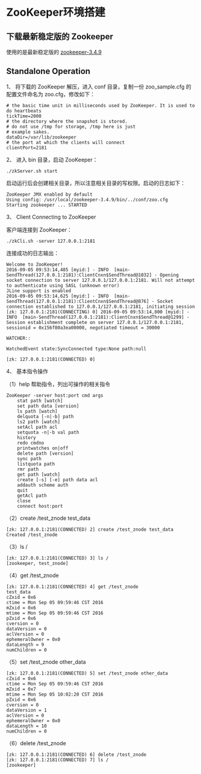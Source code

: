 # ZooKeeper环境搭建
## 下载最新稳定版的 Zookeeper
使用的是最新稳定版的 [zookeeper-3.4.9](http://mirror.bit.edu.cn/apache/zookeeper/stable/)

## Standalone Operation
1、 将下载的 ZooKeeper 解压，进入 conf 目录，复制一份 zoo_sample.cfg 的配置文件命名为 zoo.cfg，修改如下：

    # the basic time unit in milliseconds used by ZooKeeper. It is used to do heartbeats
    tickTime=2000
    # the directory where the snapshot is stored.
    # do not use /tmp for storage, /tmp here is just 
    # example sakes.
    dataDir=/var/lib/zookeeper
    # the port at which the clients will connect
    clientPort=2181
    
2、 进入 bin 目录，启动 ZooKeeper：

    ./zkServer.sh start
    
启动运行后会创建相关目录，所以注意相关目录的写权限。启动的日志如下：

    ZooKeeper JMX enabled by default
    Using config: /usr/local/zookeeper-3.4.9/bin/../conf/zoo.cfg
    Starting zookeeper ... STARTED
    
3、 Client Connecting to ZooKeeper

客户端连接到 ZooKeeper：

    ./zkCli.sh -server 127.0.0.1:2181
    
连接成功的日志输出：

    Welcome to ZooKeeper!
    2016-09-05 09:53:14,485 [myid:] - INFO  [main-SendThread(127.0.0.1:2181):ClientCnxn$SendThread@1032] - Opening socket connection to server 127.0.0.1/127.0.0.1:2181. Will not attempt to authenticate using SASL (unknown error)
    JLine support is enabled
    2016-09-05 09:53:14,625 [myid:] - INFO  [main-SendThread(127.0.0.1:2181):ClientCnxn$SendThread@876] - Socket connection established to 127.0.0.1/127.0.0.1:2181, initiating session
    [zk: 127.0.0.1:2181(CONNECTING) 0] 2016-09-05 09:53:14,800 [myid:] - INFO  [main-SendThread(127.0.0.1:2181):ClientCnxn$SendThread@1299] - Session establishment complete on server 127.0.0.1/127.0.0.1:2181, sessionid = 0x156f80a3ea00000, negotiated timeout = 30000
    
    WATCHER::
    
    WatchedEvent state:SyncConnected type:None path:null
    
    [zk: 127.0.0.1:2181(CONNECTED) 0] 

4、 基本指令操作

（1）help 帮助指令，列出可操作的相关指令

    ZooKeeper -server host:port cmd args
    	stat path [watch]
    	set path data [version]
    	ls path [watch]
    	delquota [-n|-b] path
    	ls2 path [watch]
    	setAcl path acl
    	setquota -n|-b val path
    	history 
    	redo cmdno
    	printwatches on|off
    	delete path [version]
    	sync path
    	listquota path
    	rmr path
    	get path [watch]
    	create [-s] [-e] path data acl
    	addauth scheme auth
    	quit 
    	getAcl path
    	close 
    	connect host:port

（2）create /test_znode test_data

    [zk: 127.0.0.1:2181(CONNECTED) 2] create /test_znode test_data
    Created /test_znode
    
（3）ls /

    [zk: 127.0.0.1:2181(CONNECTED) 3] ls /
    [zookeeper, test_znode]
    
（4）get /test_znode

    [zk: 127.0.0.1:2181(CONNECTED) 4] get /test_znode
    test_data
    cZxid = 0x6
    ctime = Mon Sep 05 09:59:46 CST 2016
    mZxid = 0x6
    mtime = Mon Sep 05 09:59:46 CST 2016
    pZxid = 0x6
    cversion = 0
    dataVersion = 0
    aclVersion = 0
    ephemeralOwner = 0x0
    dataLength = 9
    numChildren = 0
    
（5）set /test_znode other_data

    [zk: 127.0.0.1:2181(CONNECTED) 5] set /test_znode other_data
    cZxid = 0x6
    ctime = Mon Sep 05 09:59:46 CST 2016
    mZxid = 0x7
    mtime = Mon Sep 05 10:02:20 CST 2016
    pZxid = 0x6
    cversion = 0
    dataVersion = 1
    aclVersion = 0
    ephemeralOwner = 0x0
    dataLength = 10
    numChildren = 0

（6）delete /test_znode

    [zk: 127.0.0.1:2181(CONNECTED) 6] delete /test_znode
    [zk: 127.0.0.1:2181(CONNECTED) 7] ls /
    [zookeeper]
    